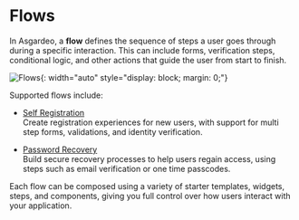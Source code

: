 # Flows

In Asgardeo, a **flow** defines the sequence of steps a user goes through during a specific interaction. This can include forms, verification steps, conditional logic, and other actions that guide the user from start to finish.

![Flows]({{base_path}}/assets/img/guides/flows/flow-builder-steps.gif){: width="auto" style="display: block; margin: 0;"}

Supported flows include:

- [Self Registration]({{base_path}}/guides/flows/self-registration/) <br>
    Create registration experiences for new users, with support for multi step forms, validations, and identity verification.

- [Password Recovery]({{base_path}}/guides/flows/password-recovery/) <br>
    Build secure recovery processes to help users regain access, using steps such as email verification or one time passcodes.

Each flow can be composed using a variety of starter templates, widgets, steps, and components, giving you full control over how users interact with your application.
